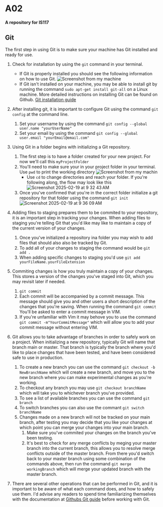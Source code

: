 # A02
#### A repository for IS117

## Git

The first step in using Git is to make sure your machine has Git installed and ready for use.
1. Check for installation by using the ```git``` command in your terminal.
   * If Git is properly installed you should see the following information on how to use Git.
   ![Screenshot from my machine](https://github.com/user-attachments/assets/d8da964b-46d4-47d8-9a20-3189b246f73c)
   * If Git isn't installed on your machine, you may be able to install git by running the command ```sudo apt-get install git-all``` on a Linux machine. More detailed instructions on installing Git can be found on Github. [Git installation guide](https://github.com/git-guides/install-git)

2. After installing git, it is important to configure Git using the command ```git config``` at the command line.
   1. Set your username by using the command ```git config --global user.name "yourUserName"``` 
   2. Set your email by using the command ```git config --global user.email "yourEmail@email.com"```
  
3. Using Git in a folder begins with initializing a Git repository.
   1. The first step is to have a folder created for your new project. For now we'll call this ```myProjectFolder```
   2. You'll need to make sure your in your project folder in your terminal. Use ```pwd``` to print the working directory
        ![Screenshot from my machin](https://github.com/user-attachments/assets/c8d42a3a-69ad-45a5-afa3-ee093e361367)
      * Use ```cd``` to change directories and reach your folder. If you're following along, the flow may look like this
        ![Screenshot 2025-02-19 at 9 32 43 AM](https://github.com/user-attachments/assets/aeb553fb-0af9-45fa-972f-0d8f289ed116)
   3. Once you've confirmed that you're in the correct folder initialize a git repository for that folder using the command
      ```git init```
      ![Screenshot 2025-02-19 at 9 36 09 AM](https://github.com/user-attachments/assets/e1fa0dd9-852a-4667-a2b3-07a82b7506ec)
  4. Adding files to staging prepares them to be commited to your repository, it is an important step in tracking your changes. When adding files to staging you're telling Git that you'd like may like to maintain a copy of the current version of your changes.
     1. Once you've initialized a repository ina folder you may wish to add files that should also also be tracked by Git.
     2. To add all of your changes to staging the command would be ```git add .```
     3. When adding specific changes to staging you'd use ```git add yourFileName.yourFileExtension```
  5. Commiting changes is how you truly maintain a copy of your changes. This stores a version of the changes you've staged into Git, which you may revisit later if needed.
     1. ```git commit```
     2. Each commit will be accompanied by a commit message. This message should give you and other users a short description of the changes that you're saving. When running the command ```git commit``` You'll be asked to enter a commit message in VIM.
     3. If you're unfamiliar with Vim it may behove you to use the command ```git commit -m"YourCommitMessage"``` which will allow you to add your commit message without entering VIM.
  6. Git allows you to take advantage of branches in order to safely work on a project. When initializing a new repository, typically Git will name that branch main or master. That branch is typically the branch where you'd like to place changes that have been tested, and have been considered safe to use in production.
     1. To create a new branch you can use the command ```git checkout -b NewBranchName``` which will create a new branch, and move you to the new branch where you can make experimental changes as you're working.
     2. To checkout any branch you may use ```git checkout branchName``` which will take you to whichever branch you've provided.
     3. To see a list of available branches you can use the command ```git branch```
     4. To switch branches you can also use the commant ```git switch branchName```
     5. Changes made on a new branch will not be tracked on your main branch, after testing you may decide that you like your changes at which point you can merge your changes into your main branch.
        1. Make sure you've commited your changes on the branch you've been testing.
        2. It's best to check for any merge conflicts by meging your master branch into the current branch, this allows you to resolve merge conflicts outside of the master branch. From there you'd switch back to your master branch using some combination of the commands above, then run the command ```git merge workingBranch``` which will merge your updated branch with the master branch. 
7. There are several other operations that can be performed in Git, and it is important to be aware of what each command does, and how to safely use them. I'd advise any readers to spend time familiarizing themselves with the documentation at [Githubs Git guide](https://github.com/git-guides) before working with Git.


